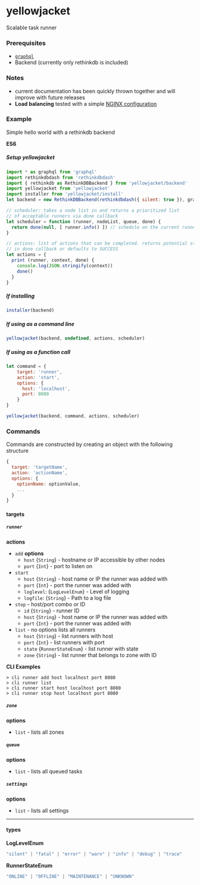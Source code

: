 # yellowjacket
Scalable task runner

### Prerequisites
* [`graphql`](https://www.npmjs.com/package/graphql)
* Backend (currently only rethinkdb is included)

### Notes
* current documentation has been quickly thrown together and will improve with future releases
* **Load balancing** tested with a simple [NGINX configuration](https://github.com/bhoriuchi/yellowjacket/blob/master/example/nginx.conf)

### Example

Simple hello world with a rethinkdb backend

**ES6**

##### Setup yellowjacket
```js
import * as graphql from 'graphql'
import rethinkdbdash from 'rethinkdbdash'
import { rethinkdb as RethinkDBBackend } from 'yellowjacket/backend'
import yellowjacket from 'yellowjacket'
import installer from 'yellowjacket/install'
let backend = new RethinkDBBackend(rethinkdbdash({ silent: true }), graphql)

// scheduler: takes a node list in and returns a prioritized list
// of acceptable runners via done callback
let scheduler = function (runner, nodeList, queue, done) {
  return done(null, [ runner.info() ]) // schedule on the current runner
}

// actions: list of actions that can be completed. returns potential status
// in done callback or defaults to SUCCESS
let actions = {
  print (runner, context, done) {
    console.log(JSON.stringify(context))
    done()
  }
}
```

##### If installing
```js
installer(backend)
```

##### If using as a command line
```js
yellowjacket(backend, undefined, actions, scheduler)
```

##### If using as a function call
```js
let command = {
    target: 'runner',
    action: 'start',
    options: {
      host: 'localhost',
      port: 8080
    }
}

yellowjacket(backend, command, actions, scheduler)
```

### Commands

Commands are constructed by creating an object with the following structure

```js
{
  target: 'targetName',
  action: 'actionName',
  options: {
    optionName: optionValue,
    ...
  }
}
```

#### targets

##### `runner`

**actions**

* `add`
  **options**
  * `host` {`String`} - hostname or IP accessible by other nodes
  * `port` {`Int`} - port to listen on
* `start`
  * `host` {`String`} - host name or IP the runner was added with
  * `port` {`Int`} - port the runner was added with
  * `loglevel`: {`LogLevelEnum`} - Level of logging
  * `logfile`: {`String`} - Path to a log file
* `stop` - host/port combo or ID
  * `id` {`String`} - runner ID
  * `host` {`String`} - host name or IP the runner was added with
  * `port` {`Int`} - port the runner was added with
* `list` - no options lists all runners
  * `host` {`String`} - list runners with host
  * `port` {`Int`} - list runners with port
  * `state` {`RunnerStateEnum`} - list runner with state
  * `zone` {`String`} - list runner that belongs to zone with ID

**CLI Examples**
```
> cli runner add host localhost port 8080
> cli runner list
> cli runner start host localhost port 8080
> cli runner stop host localhost port 8080
```


##### `zone`

**options**
  * `list` - lists all zones

##### `queue`

**options**
  * `list` - lists all queued tasks

##### `settings`

**options**
  * `list` - lists all settings

---

#### types

**LogLevelEnum**

```js
"silent" | "fatal" | "error" | "warn" | "info" | "debug" | "trace"
```

**RunnerStateEnum**
```js
"ONLINE" | "OFFLINE" | "MAINTENANCE" | "UNKNOWN"
```
